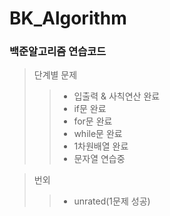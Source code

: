 # BK_Algorithm
### 백준알고리즘 연습코드

> 단계별 문제
>>* 입출력 & 사칙연산 완료
>>* if문 완료
>>* for문 완료
>>* while문 완료
>>* 1차원배열 완료
>>* 문자열 연습중

> 번외
>>* unrated(1문제 성공)
